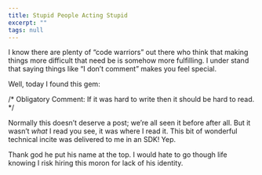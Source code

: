 ```yaml
---
title: Stupid People Acting Stupid
excerpt: ""
tags: null
---
```

<div class="Section1"> I know there are plenty of &ldquo;code warriors&rdquo; out there who think that making things more difficult that need be is somehow more fulfilling. I under stand that saying things like &ldquo;I don&rsquo;t comment&rdquo; makes you feel special.
  
 Well, today I found this gem:
  
 /* Obligatory Comment: If it was hard to write then it should be hard to read. */
  
 Normally this doesn&rsquo;t deserve a post; we&rsquo;re all seen it before after all. But it wasn&rsquo;t <i>what</i> I read you see, it was where I read it. This bit of wonderful technical incite was delivered to me in an SDK! Yep.
  
 Thank god he put his name at the top. I would hate to go though life knowing I risk hiring this moron for lack of his identity.
</div>